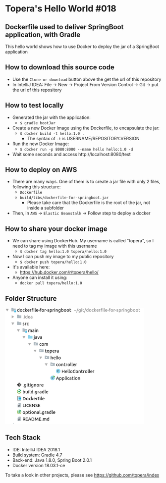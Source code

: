 # Topera's Hello World #018
## Dockerfile used to deliver SpringBoot application, with Gradle
This hello world shows how to use Docker to deploy the jar of a SpringBoot application

## How to download this source code
* Use the `Clone or download` button above the get the url of this repository
* In IntelliJ IDEA: File → New → Project From Version Control -> Git -> put the url of this repository

## How to test locally
* Generated the jar with the application:
    * `$ gradle bootJar`
* Create a new Docker Image using the Dockerfile, to encapsulate the jar:
    * `$ docker build -t hello:1.0 .`
        * The syntax of `-t` is USERNAME/REPOSITORY:VERSION
* Run the new Docker Image:
    * `$ docker run -p 8080:8080 --name hello hello:1.0 -d`
* Wait some seconds and access http://localhost:8080/test

## How to deploy on AWS
* There are many ways. One of them is to create a jar file with only 2 files, following this structure:
    * `Dockerfile`
    * `build/libs/dockerfile-for-springboot.jar`
        * Please take care that the Dockerfile is the root of the jar, not inside a subfolder
* Then, in `AWS` -> `Elastic Beanstalk` -> Follow step to deploy a docker

## How to share your docker image
* We can share using DockerHub. My username is called "topera", so I need to tag my image with this username
    * `$ docker tag hello:1.0 topera/hello:1.0`
* Now I can push my image to my public repository
    * `$ docker push topera/hello:1.0`
* It's available here:
    * https://hub.docker.com/r/topera/hello/
* Anyone can install it using:
    * `docker pull topera/hello:1.0`

## Folder Structure
![folder-structure](./doc/files.png)

## Tech Stack
* IDE: IntelliJ IDEA 2018.1
* Build system: Gradle 4.7
* Back-end: Java 1.8.0, Spring Boot 2.0.1
* Docker version 18.03.1-ce

To take a look in other projects, please see https://github.com/topera/index


